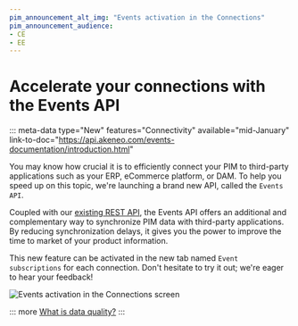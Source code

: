 ```yaml
---
pim_announcement_alt_img: "Events activation in the Connections"
pim_announcement_audience:
- CE
- EE
---
```


# Accelerate your connections with the Events API
::: meta-data type="New" features="Connectivity" available="mid-January" link-to-doc="https://api.akeneo.com/events-documentation/introduction.html"

You may know how crucial it is to efficiently connect your PIM to third-party applications such as your ERP, eCommerce platform, or DAM. To help you speed up on this topic, we're launching a brand new API, called the `Events API`.

Coupled with our [existing REST API](https://api.akeneo.com/documentation/introduction.html), the Events API offers an additional and complementary way to synchronize PIM data with third-party applications. By reducing synchronization delays, it gives you the power to improve the time to market of your product information.

This new feature can be activated in the new tab named `Event subscriptions` for each connection. Don't hesitate to try it out; we're eager to hear your feedback!

![Events activation in the Connections screen](../img/event-connection-activation.png)

::: more
[What is data quality?](../articles/understand-data-quality.html)
:::
